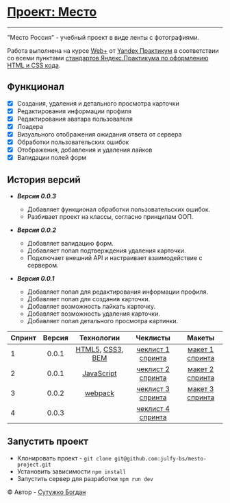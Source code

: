 # [Проект: Место](<https://julfy-bs.github.io/mesto-project/>)

***
"Место Россия" - учебный проект в виде ленты с фотографиями.

Работа выполнена на курсе [Web+][yandex-practicum-web-plus] от [Yandex Практикум][yandex-practicum-url] в соответствии
со всеми пунктами [стандартов Яндекс.Практикума по оформлению HTML и CSS кода][yandex-styleguide].

## Функционал

- [x] Создания, удаления и детального просмотра карточки
- [x] Редактирования информации профиля
- [x] Редактирования аватара пользователя
- [x] Лоадера
- [x] Визуального отображения ожидания ответа от сервера
- [x] Обработки пользовательских ошибок
- [x] Отображения, добавления и удаления лайков
- [x] Валидации полей форм

## История версий

- ***Версия 0.0.3***

  - Добавляет функционал обработки пользовательских ошибок.
  - Разбивает проект на классы, согласно принципам ООП.

- ***Версия 0.0.2***

  - Добавляет валидацию форм.
  - Добавляет попап подтверждения удаления карточки.
  - Подключает внешний API и настраивает взаимодействие с сервером.

- ***Версия 0.0.1***

  - Добавляет попап для редактирования информации профиля.
  - Добавляет попап для создания карточки.
  - Добавляет возможность лайкать карточку.
  - Добавляет возможность удаления карточки.
  - Добавляет попап детального просмотра картинки.

| Спринт | Версия |                      Технологии                       |                Чеклисты                |              Макеты              |
|:-------|:------:|:-----------------------------------------------------:|:--------------------------------------:|:--------------------------------:|
| 1      | 0.0.1  | [HTML5][tech-html], [CSS3][tech-css], [BEM][tech-bem] | [чеклист 1 спринта][mesto-checklist-1] | [макет 1 спринта][mesto-figma-1] |
| 2      | 0.0.1  |                 [JavaScript][tech-js]                 | [чеклист 2 спринта][mesto-checklist-2] | [макет 2 спринта][mesto-figma-2] |
| 3      | 0.0.2  |                [webpack][tech-webpack]                | [чеклист 3 спринта][mesto-checklist-3] | [макет 3 спринта][mesto-figma-3] |
| 4      | 0.0.3  |                                                       | [чеклист 4 спринта][mesto-checklist-4] |                                  |

## Запустить проект

- Клонировать проект - `git clone git@github.com:julfy-bs/mesto-project.git`
- Установить зависимости `npm install`
- Запустить сервер для разработки `npm run dev`

&copy; Автор - [Сутужко Богдан][author-github]

[//]: # 'Общие переменные для проектов Yandex'

[yandex-practicum-web-plus]: https://practicum.yandex.ru/promo/long-courses/web

[yandex-practicum-url]: https://practicum.yandex.ru/

[yandex-styleguide]: https://code.s3.yandex.net/web-developer/static/design-rules/index.html

[//]: # 'Общие переменные автора'

[author-github]: https://github.com/julfy-bs

[//]: # 'Переменные для проекта mesto'

[mesto-checklist-1]: https://code.s3.yandex.net/web-developer/checklists-pdf/web-plus/checklist-3.pdf

[mesto-checklist-2]: https://code.s3.yandex.net/web-developer/checklists-pdf/web-plus/checklist-4.pdf

[mesto-checklist-3]: https://code.s3.yandex.net/web-developer/checklists-pdf/web-plus/checklist-8.pdf

[mesto-checklist-4]: https://code.s3.yandex.net/web-developer/checklists-pdf/web-plus/checklist-10.pdf

[mesto-figma-1]: https://www.figma.com/file/2cn9N9jSkmxD84oJik7xL7/JavaScript.-Sprint-4?node-id=0%3A1

[mesto-figma-2]: https://www.figma.com/file/bjyvbKKJN2naO0ucURl2Z0/JavaScript.-Sprint-5?node-id=0%3A1

[mesto-figma-3]: https://www.figma.com/file/kRVLKwYG3d1HGLvh7JFWRT/JavaScript.-Sprint-6?node-id=0%3A1&t=NTZ6LMqKskKd4S1Z-0

[//]: # 'Переменные используемых технологий'

[tech-html]: https://html5.org/

[tech-css]: https://www.w3.org/Style/CSS/Overview.en.html

[tech-js]: https://www.javascript.com/

[tech-bem]: https://ru.bem.info/methodology/

[tech-webpack]: https://webpack.js.org/

